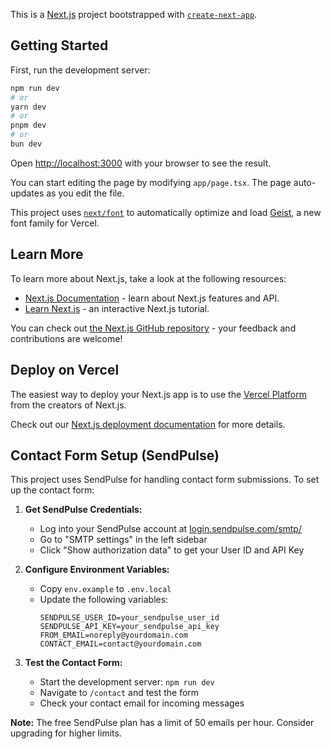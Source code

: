 This is a [Next.js](https://nextjs.org) project bootstrapped with [`create-next-app`](https://nextjs.org/docs/app/api-reference/cli/create-next-app).

## Getting Started

First, run the development server:

```bash
npm run dev
# or
yarn dev
# or
pnpm dev
# or
bun dev
```

Open [http://localhost:3000](http://localhost:3000) with your browser to see the result.

You can start editing the page by modifying `app/page.tsx`. The page auto-updates as you edit the file.

This project uses [`next/font`](https://nextjs.org/docs/app/building-your-application/optimizing/fonts) to automatically optimize and load [Geist](https://vercel.com/font), a new font family for Vercel.

## Learn More

To learn more about Next.js, take a look at the following resources:

- [Next.js Documentation](https://nextjs.org/docs) - learn about Next.js features and API.
- [Learn Next.js](https://nextjs.org/learn) - an interactive Next.js tutorial.

You can check out [the Next.js GitHub repository](https://github.com/vercel/next.js) - your feedback and contributions are welcome!

## Deploy on Vercel

The easiest way to deploy your Next.js app is to use the [Vercel Platform](https://vercel.com/new?utm_medium=default-template&filter=next.js&utm_source=create-next-app&utm_campaign=create-next-app-readme) from the creators of Next.js.

Check out our [Next.js deployment documentation](https://nextjs.org/docs/app/building-your-application/deploying) for more details.

## Contact Form Setup (SendPulse)

This project uses SendPulse for handling contact form submissions. To set up the contact form:

1. **Get SendPulse Credentials:**
   - Log into your SendPulse account at [login.sendpulse.com/smtp/](https://login.sendpulse.com/smtp/)
   - Go to "SMTP settings" in the left sidebar
   - Click "Show authorization data" to get your User ID and API Key

2. **Configure Environment Variables:**
   - Copy `env.example` to `.env.local`
   - Update the following variables:
     ```
     SENDPULSE_USER_ID=your_sendpulse_user_id
     SENDPULSE_API_KEY=your_sendpulse_api_key
     FROM_EMAIL=noreply@yourdomain.com
     CONTACT_EMAIL=contact@yourdomain.com
     ```

3. **Test the Contact Form:**
   - Start the development server: `npm run dev`
   - Navigate to `/contact` and test the form
   - Check your contact email for incoming messages

**Note:** The free SendPulse plan has a limit of 50 emails per hour. Consider upgrading for higher limits.

